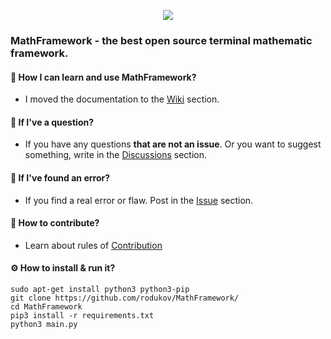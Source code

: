 <div align="center">
<p>
    <a href="https://github.com/rodukov/MathFramework/">
      <img src="https://user-images.githubusercontent.com/101352977/192591683-cd6d30d9-2b8b-4031-bea5-00f6a2634667.png">
    </a>
</p>
</div>

### MathFramework - the best open source terminal mathematic framework.
#### 📘 How I can learn and use MathFramework?
* I moved the documentation to the [Wiki](https://github.com/rodukov/MathFramework/wiki) section.
#### 💬 If I've a question?
* If you have any questions **that are not an issue**. Or you want to suggest something, write in the [Discussions](https://github.com/rodukov/MathFramework/discussions) section.
#### 👥 If I've found an error?
* If you find a real error or flaw. Post in the [Issue](https://github.com/rodukov/MathFramework/issues) section.
#### 💝 How to contribute?
* Learn about rules of [Contribution](https://github.com/rodukov/MathFramework/wiki/Contribution)
#### ⚙️ How to install & run it?
```
sudo apt-get install python3 python3-pip
git clone https://github.com/rodukov/MathFramework/
cd MathFramework
pip3 install -r requirements.txt
python3 main.py
```
